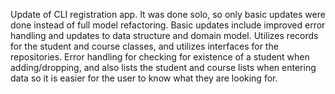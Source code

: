Update of CLI registration app. 
It was done solo, so only basic updates were done instead of full model refactoring. 
Basic updates include improved error handling and updates to data structure and domain model. 
Utilizes records for the student and course classes, and utilizes interfaces for the repositories. 
Error handling for checking for existence of a student when adding/dropping, and also lists the student and course lists when entering data so it is easier for the user to know what they are looking for. 
